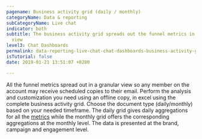 ```yaml
---
pagename: Business activity grid (daily / monthly)
categoryName: Data & reporting
subCategoryName: Live chat
indicator: both
subtitle: The business activity grid spreads out the funnel metrics in a granular
  view
level3: Chat Dashboards
permalink: data-reporting-live-chat-chat-dashboards-business-activity-grid
isTutorial: false
date: 2019-01-21 13:51:07 +0200

---
```

All the funnel metrics spread out in a granular view so any member on the account may receive scheduled copies to their email. Perform the analysis and customization you need using an offline copy, in excel using the complete business activity grid. Choose the document type (daily/monthly) based on your needed timeframe. The daily grid gives daily aggregations for all the [metrics]() while the monthly grid offers the corresponding aggregations at the monthly level. The data is presented at the brand, campaign and engagement level.
